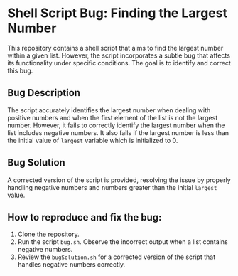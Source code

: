 # Shell Script Bug: Finding the Largest Number

This repository contains a shell script that aims to find the largest number within a given list. However, the script incorporates a subtle bug that affects its functionality under specific conditions.  The goal is to identify and correct this bug.

## Bug Description

The script accurately identifies the largest number when dealing with positive numbers and when the first element of the list is not the largest number.  However, it fails to correctly identify the largest number when the list includes negative numbers.  It also fails if the largest number is less than the initial value of `largest` variable which is initialized to 0.

## Bug Solution

A corrected version of the script is provided, resolving the issue by properly handling negative numbers and numbers greater than the initial `largest` value.

## How to reproduce and fix the bug:

1.  Clone the repository.
2.  Run the script `bug.sh`. Observe the incorrect output when a list contains negative numbers.
3.  Review the `bugSolution.sh` for a corrected version of the script that handles negative numbers correctly.